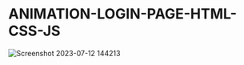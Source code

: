 # ANIMATION-LOGIN-PAGE-HTML-CSS-JS
![Screenshot 2023-07-12 144213](https://github.com/Narayan-Thakare/ANIMATION-LOGIN-PAGE-HTML-CSS-JS/assets/113063658/5aef89f1-2aef-46a1-a6ea-a9c9f721c6b9)

